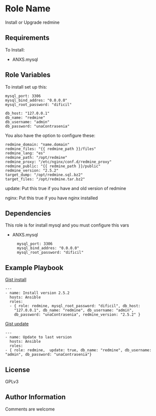 Role Name
=========

Install or Upgrade redmine

Requirements
------------

To Install:
- ANXS.mysql

Role Variables
--------------

To install set up this:

	mysql_port: 3306
	mysql_bind_addres: "0.0.0.0"
	mysql_root_password: "dificil"

	db_host: "127.0.0.1"
	db_name: "redmine"
	db_username: "admin"
	db_password: "unaContrasenia"


You also have the option to configure these:

	redmine_domain: "name.domain"
	redmine_files: "{{ redmine_path }}/files"
	redmine_lang: "es"
	redmine_path: "/opt/redmine"
	redmine_proxy: "/etc/nginx/conf.d/redmine_proxy"
	redmine_public: "{{ redmine_path }}/public"
	redmine_version: "2.5.2"
	target_dump: "/opt/redmine.sql.bz2"
	target_files: "/opt/redmine.tar.bz2"

update: Put this true if you have and old version of redmine

nginx: Put this true if you have nginx installed

Dependencies
------------

This role is for install mysql and you must configure this vars 

- ANXS.mysql

		mysql_port: 3306
		mysql_bind_addres: "0.0.0.0"
		mysql_root_password: "dificil"

Example Playbook
----------------

[ Gist install](https://gist.github.com/adeb2e0c32720528cfc6)

	---
	- name: Install version 2.5.2
	  hosts: Ansible
	  roles:
	  - { role: redmine, mysql_root_password: "dificil", db_host:
        "127.0.0.1", db_name: "redmine", db_username: "admin",
        db_password: "unaContrasenia", redmine_version: "2.5.2" }

[Gist update](https://gist.github.com/fc4bebdddf4a2813afdf)

	---
	- name: Update to last version
	  hosts: Ansible
	  roles:
    - { role: redmine,  update: true, db_name: "redmine", db_username: "admin", db_password: "unaContrasenia"}


License
-------

GPLv3

Author Information
------------------

Comments are welcome
